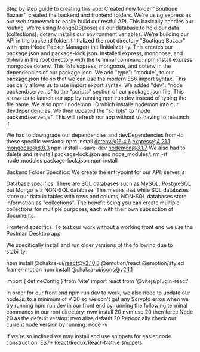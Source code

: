 Step by step guide to creating this app:
Created new folder "Boutique Bazaar", created the backend and frontend folders.
We're using express as our web framework to easily build our restful API. This basically handles our routing. We're using MongoDB(oose) as our database to hold our data (collections). dotenv installs our environment variables.
We're building our API in the backend folder.
Initialized the root directory "Boutique Bazaar" with npm (Node Packer Manager) init (Initialize) -y. This creates our package.json and package-lock.json.
Installed express, mongoose, and dotenv in the root directory with the terminal command: npm install express mongoose dotenv. This lists express, mongoose, and dotenv in the dependencies of our package.json.
We add "type": "module", to our package.json file so that we can use the modern ES6 import syntax. This basically allows us to use import export syntax.
We added "dev": "node backend/server.js" to the "scripts" section of our package.json file. This allows us to launch our app by running npm run dev instead of typing the file name.
We also npm i nodemon -D which installs nodemon into our devdependencies. We then updated the "scripts" to "node backend/server.js". This will refresh our app without us having to relaunch it.

We had to downgrade our dependencies and devDependencies from-to these specific versions:
npm install dotenv@16.4.6 express@4.21.1 mongoose@8.8.3
npm install --save-dev nodemon@3.1.7
We also had to delete and reinstall package-lock.json and node_modules/:
rm -rf node_modules package-lock.json
npm install


Backend Folder Specifics:
We create the entrypoint for our API: server.js

Database specifics:
There are SQL databases such as MySQL, PostgreSQL but Mongo is a NON-SQL database. This means that while SQL databases store our data in tables with rows and colums, NON-SQL databases store information as "collections". The benefit being you can create multiple collections for multiple purposes, each with their own subsection of documents.

Frontend specifics:
To test our work without a working front end we use the Postman Desktop app.

We specifically install and run older versions of the following due to stability:

npm install @chakra-ui/react@v2.10.3 @emotion/react @emotion/styled framer-motion
npm install @chakra-ui/icons@v2.1.1

import { defineConfig } from 'vite'
import react from '@vitejs/plugin-react'

In order for our front end npm run dev to work, we also need to update our node.js. to a minimum of V 20 so we don't get any $crypto erros when we try running npm run dev in our front end by running the following terminal commands in our root directory:
nvm install 20
nvm use 20
then force Node 20 as the default version:
nvm alias default 20
Periodcially check our current node version by running:
node -v

If we're so inclined we may install and use snippets for easier code construction: ES7+ React/Redux/React-Native snippets